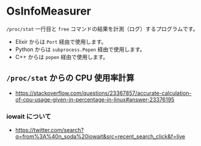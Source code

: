 # OsInfoMeasurer

`/proc/stat` 一行目と `free` コマンドの結果を計測（ログ）するプログラムです。

- Elixir からは `Port` 経由で使用します。
- Python からは `subprocess.Popen` 経由で使用します。
- C++ からは `popen` 経由で使用します。

## `/proc/stat` からの CPU 使用率計算

- https://stackoverflow.com/questions/23367857/accurate-calculation-of-cpu-usage-given-in-percentage-in-linux#answer-23376195

### iowait について

- https://twitter.com/search?q=from%3A%40n_soda%20iowait&src=recent_search_click&f=live
